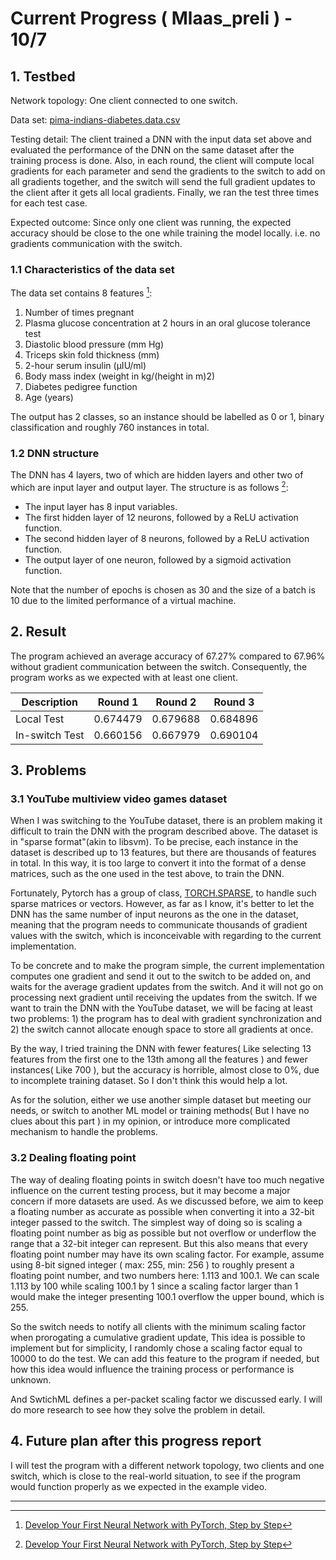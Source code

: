 # Current Progress ( Mlaas_preli ) - 10/7

## 1. Testbed

Network topology: One client connected to one switch.

Data set: [pima-indians-diabetes.data.csv](https://raw.githubusercontent.com/jbrownlee/Datasets/master/pima-indians-diabetes.data.csv)

Testing detail: The client trained a DNN with the input data set above and evaluated the performance of the DNN on the same dataset after the training process is done. Also, in each round, the client will compute local gradients for each parameter and send the gradients to the switch to add on all gradients together, and the switch will send the full gradient updates to the client after it gets all local gradients. Finally, we ran the test three times for each test case.

Expected outcome: Since only one client was running, the expected accuracy should be close to the one while training the model locally. i.e. no gradients communication with the switch.

### 1.1  Characteristics of the data set

The data set contains 8 features [^1]:

1.  Number of times pregnant
2. Plasma glucose concentration at 2 hours in an oral glucose tolerance test
3. Diastolic blood pressure (mm Hg)
4. Triceps skin fold thickness (mm)
5. 2-hour serum insulin (μIU/ml)
6. Body mass index (weight in kg/(height in m)2)
7. Diabetes pedigree function
8. Age (years)

The output has 2 classes, so an instance should be labelled as 0 or 1, binary classification and roughly 760 instances in total.

### 1.2 DNN structure

The DNN has 4 layers, two of which are hidden layers and other two of which are input layer and output layer. The structure is as follows [^1]:

- The input layer has 8 input variables.
- The first hidden layer of 12 neurons, followed by a ReLU activation function.
- The second hidden layer of 8 neurons, followed by a ReLU activation function.
- The output layer of one neuron, followed by a sigmoid activation function.

Note that the number of epochs is chosen as 30 and the size of a batch is 10 due to the limited performance of a virtual machine.

## 2. Result

The program achieved an average accuracy of 67.27% compared to 67.96% without gradient communication between the switch. Consequently, the program works as we expected with at least one client.

| Description    | Round 1  | Round 2  | Round 3  |
| -------------- | -------- | -------- | -------- |
| Local Test     | 0.674479 | 0.679688 | 0.684896 |
| In-switch Test | 0.660156 | 0.667979 | 0.690104 |

## 3.  Problems

### 3.1  YouTube multiview video games dataset

When I was switching to the YouTube dataset, there is an problem making it difficult to train the DNN with the program described above. The dataset is in "sparse format"(akin to libsvm). To be precise, each instance in the dataset is described up to 13 features, but there are thousands of features in total. In this way, it is too large to convert it into the format of a dense matrices, such as the one used in the test above, to train the DNN. 

Fortunately, Pytorch has a group of class, [TORCH.SPARSE](https://pytorch.org/docs/stable/sparse.html), to handle such sparse matrices or vectors. However, as far as I know, it's better to let the DNN has the same number of input neurons as the one in the dataset, meaning that the program needs to communicate thousands of gradient values with the switch, which is inconceivable with regarding to the current implementation.

To be concrete and to make the program simple, the current implementation computes one gradient and send it out to the switch to be added on, and waits for the average gradient updates from the switch. And it will not go on processing next gradient until receiving the updates from the switch. If we want to train the DNN with the YouTube dataset, we will be facing at least two problems: 1) the program has to deal with gradient synchronization and 2) the switch cannot allocate enough space to store all gradients at once.

By the way, I tried training the DNN with fewer features( Like selecting 13 features from the first one to the 13th among all the features ) and fewer instances( Like 700 ), but the accuracy is horrible, almost close to 0%, due to incomplete training dataset. So I don't think this would help a lot.

As for the solution, either we use another simple dataset but meeting our needs, or switch to another ML model or training methods( But I have no clues about this part ) in my opinion, or introduce more complicated mechanism to handle the problems.

### 3.2 Dealing floating point

The way of dealing floating points in switch doesn't have too much negative influence on the current testing process, but it may become a major concern if more datasets are used. As we discussed before, we aim to keep a floating number as accurate as possible when converting it into a 32-bit integer passed to the switch. The simplest way of doing so is scaling a floating point number as big as possible but not overflow or underflow the range that a 32-bit integer can represent. But this also means that every floating point number may have its own scaling factor. For example, assume using 8-bit signed integer ( max: 255, min: 256 ) to roughly present a floating point number, and two numbers here: 1.113 and 100.1. We can scale 1.113 by 100 while scaling 100.1 by 1 since a scaling factor larger than 1 would make the integer presenting 100.1 overflow the upper bound, which is 255.

So the switch needs to notify all clients with the minimum scaling factor when prorogating a cumulative gradient update, This idea is possible to implement but for simplicity, I randomly chose a scaling factor equal to 10000 to do the test. We can add this feature to the program if needed, but how this idea would influence the training process or performance is unknown.

And SwtichML defines a per-packet scaling factor we discussed early. I will do more research to see how they solve the problem in detail.

## 4. Future plan after this progress report

I will test the program with a different network topology, two clients and one switch, which is close to the real-world situation, to see if the program would function properly as we expected in the example video.

---

[^1]:[Develop Your First Neural Network with PyTorch, Step by Step](https://machinelearningmastery.com/develop-your-first-neural-network-with-pytorch-step-by-step/)
